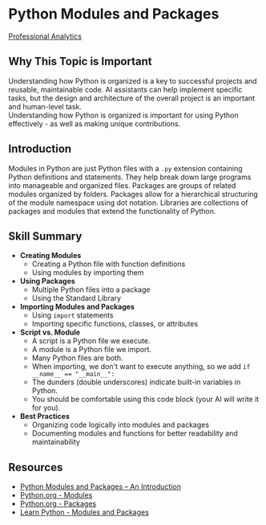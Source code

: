 # Python Modules and Packages

[Professional Analytics](https://github.com/denisecase/pro-analytics)

## Why This Topic is Important

Understanding how Python is organized is a key to successful projects and reusable, maintainable code.
AI assistants can help implement specific tasks, but the design and architecture of the overall project is an important and human-level task.  
Understanding how Python is organized is important for using Python effectively - as well as making unique contributions.

## Introduction

Modules in Python are just Python files with a `.py` extension containing Python definitions and statements.
They help break down large programs into manageable and organized files.
Packages are groups of related modules organized by folders.
Packages allow for a hierarchical structuring of the module namespace using dot notation.
Libraries are collections of packages and modules that extend the functionality of Python.

## Skill Summary

- **Creating Modules**
  - Creating a Python file with function definitions
  - Using modules by importing them
- **Using Packages**
  - Multiple Python files into a package
  - Using the Standard Library
- **Importing Modules and Packages**
  - Using `import` statements
  - Importing specific functions, classes, or attributes
- **Script vs. Module**
  - A script is a Python file we execute.
  - A module is a Python file we import.
  - Many Python files are both.
  - When importing, we don't want to execute anything, so we add `if __name__ == "__main__":`
  - The dunders (double underscores) indicate built-in variables in Python.
  - You should be comfortable using this code block (your AI will write it for you).
- **Best Practices**
  - Organizing code logically into modules and packages
  - Documenting modules and functions for better readability and maintainability

## Resources

- [Python Modules and Packages – An Introduction](https://realpython.com/python-modules-packages/)
- [Python.org - Modules](https://docs.python.org/3/tutorial/modules.html)
- [Python.org - Packages](https://docs.python.org/3/tutorial/modules.html#packages)
- [Learn Python - Modules and Packages](https://www.learnpython.org/en/Modules_and_Packages)
